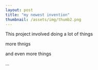 ```yaml
---
layout: post
title: "my newest invention"
thumbnail: /assets/img/thumb2.png
---
```


This project involved doing a lot of things

more thnigs

and even more things

...

